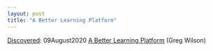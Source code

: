 ```yaml
---
layout: post
title: "A Better Learning Platform"
---
```

[Discovered](http://rolandtanglao.com/2020/07/29/p1-blogthis-checkvist-list-links-to-blog/): 09August2020 [A Better Learning Platform](https://third-bit.com/2020/08/08/a-better-learning-platform.html) (Greg Wilson)
